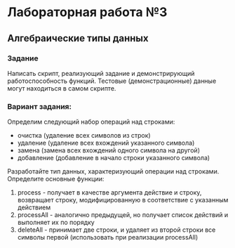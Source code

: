 # Лабораторная работа №3

## Алгебраические типы данных

### Задание

Написать скрипт, реализующий задание и демонстрирующий работоспособность функций.
Тестовые (демонстрационные) данные могут находиться в самом
скрипте.

### Вариант задания:

Определим следующий набор операций над строками:

* очистка (удаление всех символов из строк)
* удаление (удаление всех вхождений указанного символа)
* замена (замена всех вхождений одного символа на другой)
* добавление (добавление в начало строки указанного символа)

Разработайте тип данных, характеризующий операции над
строками. Определите основные функции:

1. process - получает в качестве аргумента действие и
   строку, возвращает строку, модифицированную в
   соответствие с указанным действием
2. processAll - аналогично предыдущей, но получает список
   действий и выполняет их по порядку
3. deleteAll - принимает две строки, и удаляет из второй
   строки все символы первой (использовать при
   реализации processAll)


